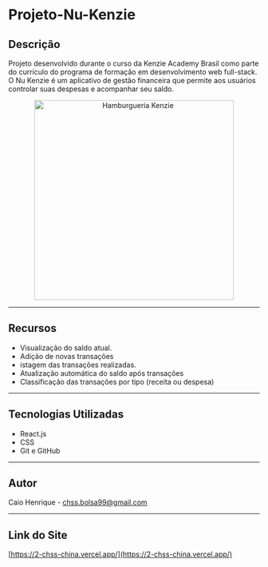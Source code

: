 
# Projeto-Nu-Kenzie

## Descrição

Projeto desenvolvido durante o curso da Kenzie Academy Brasil como parte do currículo do programa de formação em desenvolvimento web full-stack. O Nu Kenzie é um aplicativo de gestão financeira que permite aos usuários controlar suas despesas e acompanhar seu saldo.

<p align="center">
  <img src="https://th.bing.com/th/id/OIP.2NhCj9oQo8onS3zc5lC9AAHaHa?pid=ImgDet&rs=1" alt="Hamburgueria Kenzie" width="400">
</p>

---

## Recursos

- Visualização do saldo atual.
- Adição de novas transações 
- istagem das transações realizadas.
- Atualização automática do saldo após transações
- Classificação das transações por tipo (receita ou despesa)

---

## Tecnologias Utilizadas

- React.js
- CSS
- Git e GitHub
---


## Autor

Caio Henrique - [chss.bolsa99@gmail.com](mailto:chss.bolsa99@gmail.com)

---
## Link do Site

[https://2-chss-china.vercel.app/](https://2-chss-china.vercel.app/)
